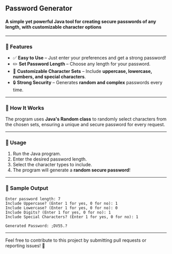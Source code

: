 ## Password Generator  

#### A simple yet powerful **Java** tool for creating secure passwords of any length, with customizable character options  

---  

### 🔹 Features  

- ✅ **Easy to Use** – Just enter your preferences and get a strong password!  
- ✏️ **Set Password Length** – Choose any length for your password.  
- 🔡 **Customizable Character Sets** – Include **uppercase, lowercase, numbers, and special characters**.  
- 🔒 **Strong Security** – Generates **random and complex** passwords every time.  

---  

### 🔹 How It Works  

The program uses **Java's Random class** to randomly select characters from the chosen sets, ensuring a unique and secure password for every request.  

---  

### 🔹 Usage  

1. Run the Java program.  
2. Enter the desired password length.  
3. Select the character types to include.  
4. The program will generate a **random secure password**!  

---  

### 🔹 Sample Output  

```
Enter password length: 7
Include Uppercase? (Enter 1 for yes, 0 for no): 1
Include Lowercase? (Enter 1 for yes, 0 for no): 0
Include Digits? (Enter 1 for yes, 0 for no): 1
Include Special Characters? (Enter 1 for yes, 0 for no): 1

Generated Password: ;DV55.?
```

---

Feel free to contribute to this project by submitting pull requests or reporting issues! 🚀  
